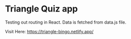 # Triangle Quiz app

Testing out routing in React.
Data is fetched from data.js file.

Visit Here: https://triangle-bingo.netlify.app/
